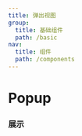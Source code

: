 ```yaml
---
title: 弹出视图
group:
  title: 基础组件
  path: /basic
nav:
  title: 组件
  path: /components
---
```


# Popup
### 展示

<code src="./demos/demo.tsx" />
<code src="./demos/demo01.tsx" />

<API/>